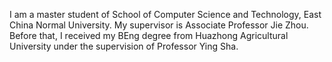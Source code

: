 I am a master student of School of Computer Science and Technology, East China Normal University. My supervisor is Associate Professor Jie Zhou. Before that, I received my BEng degree from Huazhong Agricultural University under the supervision of Professor Ying Sha.

